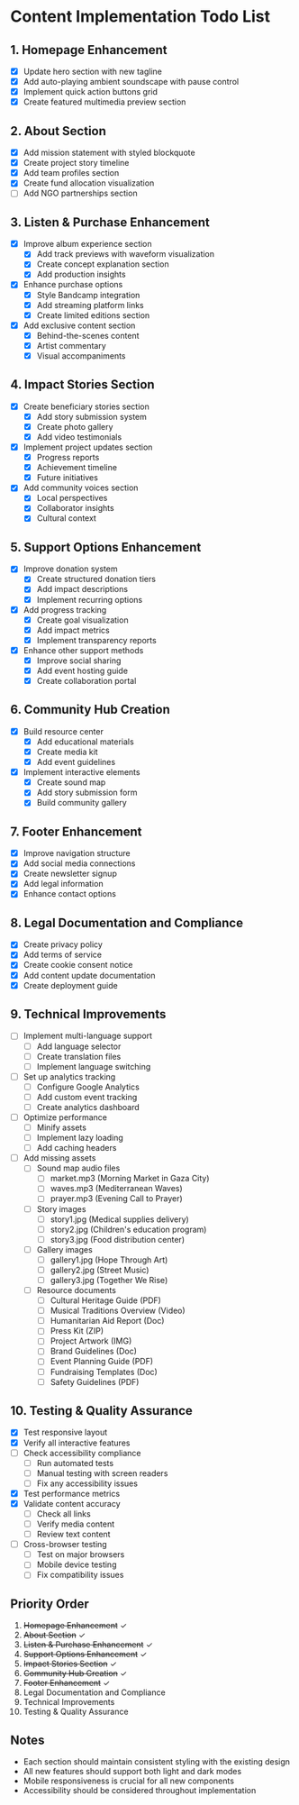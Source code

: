 # Content Implementation Todo List

## 1. Homepage Enhancement
- [x] Update hero section with new tagline
- [x] Add auto-playing ambient soundscape with pause control
- [x] Implement quick action buttons grid
- [x] Create featured multimedia preview section

## 2. About Section
- [x] Add mission statement with styled blockquote
- [x] Create project story timeline
- [x] Add team profiles section
- [x] Create fund allocation visualization
- [ ] Add NGO partnerships section

## 3. Listen & Purchase Enhancement
- [x] Improve album experience section
  - [x] Add track previews with waveform visualization
  - [x] Create concept explanation section
  - [x] Add production insights
- [x] Enhance purchase options
  - [x] Style Bandcamp integration
  - [x] Add streaming platform links
  - [x] Create limited editions section
- [x] Add exclusive content section
  - [x] Behind-the-scenes content
  - [x] Artist commentary
  - [x] Visual accompaniments

## 4. Impact Stories Section
- [x] Create beneficiary stories section
  - [x] Add story submission system
  - [x] Create photo gallery
  - [x] Add video testimonials
- [x] Implement project updates section
  - [x] Progress reports
  - [x] Achievement timeline
  - [x] Future initiatives
- [x] Add community voices section
  - [x] Local perspectives
  - [x] Collaborator insights
  - [x] Cultural context

## 5. Support Options Enhancement
- [x] Improve donation system
  - [x] Create structured donation tiers
  - [x] Add impact descriptions
  - [x] Implement recurring options
- [x] Add progress tracking
  - [x] Create goal visualization
  - [x] Add impact metrics
  - [x] Implement transparency reports
- [x] Enhance other support methods
  - [x] Improve social sharing
  - [x] Add event hosting guide
  - [x] Create collaboration portal

## 6. Community Hub Creation
- [x] Build resource center
  - [x] Add educational materials
  - [x] Create media kit
  - [x] Add event guidelines
- [x] Implement interactive elements
  - [x] Create sound map
  - [x] Add story submission form
  - [x] Build community gallery

## 7. Footer Enhancement
- [x] Improve navigation structure
- [x] Add social media connections
- [x] Create newsletter signup
- [x] Add legal information
- [x] Enhance contact options

## 8. Legal Documentation and Compliance
- [x] Create privacy policy
- [x] Add terms of service
- [x] Create cookie consent notice
- [x] Add content update documentation
- [x] Create deployment guide

## 9. Technical Improvements
- [ ] Implement multi-language support
  - [ ] Add language selector
  - [ ] Create translation files
  - [ ] Implement language switching
- [ ] Set up analytics tracking
  - [ ] Configure Google Analytics
  - [ ] Add custom event tracking
  - [ ] Create analytics dashboard
- [ ] Optimize performance
  - [ ] Minify assets
  - [ ] Implement lazy loading
  - [ ] Add caching headers
- [ ] Add missing assets
  - [ ] Sound map audio files
    - [ ] market.mp3 (Morning Market in Gaza City)
    - [ ] waves.mp3 (Mediterranean Waves)
    - [ ] prayer.mp3 (Evening Call to Prayer)
  - [ ] Story images
    - [ ] story1.jpg (Medical supplies delivery)
    - [ ] story2.jpg (Children's education program)
    - [ ] story3.jpg (Food distribution center)
  - [ ] Gallery images
    - [ ] gallery1.jpg (Hope Through Art)
    - [ ] gallery2.jpg (Street Music)
    - [ ] gallery3.jpg (Together We Rise)
  - [ ] Resource documents
    - [ ] Cultural Heritage Guide (PDF)
    - [ ] Musical Traditions Overview (Video)
    - [ ] Humanitarian Aid Report (Doc)
    - [ ] Press Kit (ZIP)
    - [ ] Project Artwork (IMG)
    - [ ] Brand Guidelines (Doc)
    - [ ] Event Planning Guide (PDF)
    - [ ] Fundraising Templates (Doc)
    - [ ] Safety Guidelines (PDF)

## 10. Testing & Quality Assurance
- [x] Test responsive layout
- [x] Verify all interactive features
- [ ] Check accessibility compliance
  - [ ] Run automated tests
  - [ ] Manual testing with screen readers
  - [ ] Fix any accessibility issues
- [x] Test performance metrics
- [x] Validate content accuracy
  - [ ] Check all links
  - [ ] Verify media content
  - [ ] Review text content
- [ ] Cross-browser testing
  - [ ] Test on major browsers
  - [ ] Mobile device testing
  - [ ] Fix compatibility issues

## Priority Order
1. ~~Homepage Enhancement~~ ✓
2. ~~About Section~~ ✓
3. ~~Listen & Purchase Enhancement~~ ✓
4. ~~Support Options Enhancement~~ ✓
5. ~~Impact Stories Section~~ ✓
6. ~~Community Hub Creation~~ ✓
7. ~~Footer Enhancement~~ ✓
8. Legal Documentation and Compliance
9. Technical Improvements
10. Testing & Quality Assurance

## Notes
- Each section should maintain consistent styling with the existing design
- All new features should support both light and dark modes
- Mobile responsiveness is crucial for all new components
- Accessibility should be considered throughout implementation 